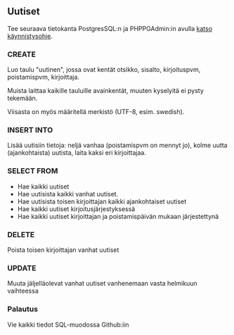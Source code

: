 ## Uutiset

Tee seuraava tietokanta PostgresSQL:n ja PHPPGAdmin:in avulla [katso käynnistysohje](../docker/index.html).

### CREATE

Luo taulu "uutinen", jossa ovat kentät otsikko, sisalto, kirjoituspvm, poistamispvm, kirjoittaja.

Muista laittaa kaikille tauluille avainkentät, muuten kyselyitä ei pysty tekemään.

Viisasta on myös määritellä merkistö (UTF-8, esim. swedish).

### INSERT INTO

Lisää uutisiin tietoja: neljä vanhaa (poistamispvm on mennyt jo), kolme uutta (ajankohtaista) uutista, laita kaksi eri kirjoittajaa.

### SELECT FROM

- Hae kaikki uutiset
- Hae uutisista kaikki vanhat uutiset.
- Hae uutisista toisen kirjoittajan kaikki ajankohtaiset uutiset
- Hae kaikki uutiset kirjoitusjärjestyksessä
- Hae kaikki uutiset kirjoittajan ja poistamispäivän mukaan järjestettynä

### DELETE

Poista toisen kirjoittajan vanhat uutiset

### UPDATE

Muuta jäljelläolevat vanhat uutiset vanhenemaan vasta helmikuun vaihteessa

### Palautus

Vie kaikki tiedot SQL-muodossa Github:iin 
